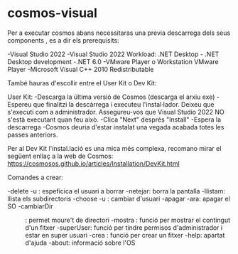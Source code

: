 # cosmos-visual
Per a executar cosmos abans necessitaras una previa descarrega dels seus components , es a dir els prerequisits:

-Visual Studio 2022
-Visual Studio 2022 Workload: .NET Desktop - .NET Desktop development
-.NET 6.0
-VMware Player o Workstation VMware Player
-Microsoft Visual C++ 2010 Redistributable

També hauras d'escollir entre el User Kit o Dev Kit:

User Kit:
-Descarga la última versió de Cosmos (descarga el arxiu exe)
-Espereu que finalitzi la descàrrega i executeu l'instal·lador. Deixeu que s'executi com a administrador. Assegureu-vos que Visual Studio 2022 NO s'està executant quan feu això.
-Clica "Next" després "Install"
-Espera la descarrega
-Cosmos deuria d'estar instalat una vegada acabada totes les passes anteriors.

Per al Dev Kit l'instal.lació es una mica més complexa, recomano mirar el següent enllaç a la web de Cosmos:
https://cosmosos.github.io/articles/Installation/DevKit.html

Comandes a crear: 

-delete -u <name>: espeficica el usuari a borrar
-netejar: borra la pantalla
-llistam: llista els subdirectoris
-choose -u <user>: cambiar d'usuari
-apagar -ara: apagar el SO
-cambiarDir <dir>: permet moure't de directori
-mostra <fitxer>: funció per mostrar el contingut d'un fitxer
-superUser: funció per tindre permisos d'administrador i estar en super usuari
-crea <fitxer>: funció per crear un fitxer
-help: apartat d'ajuda
-about: informació sobre l'OS
